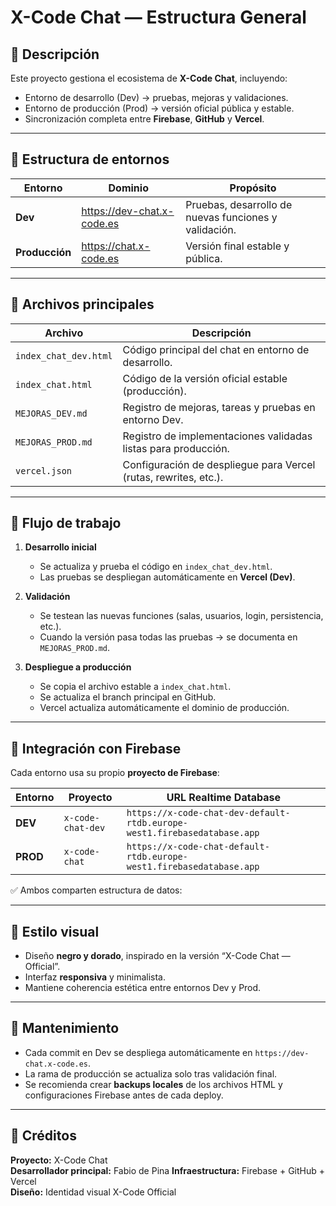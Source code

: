 #  X-Code Chat — Estructura General

## 📌 Descripción  
Este proyecto gestiona el ecosistema de **X-Code Chat**, incluyendo:
- Entorno de desarrollo (Dev) → pruebas, mejoras y validaciones.  
- Entorno de producción (Prod) → versión oficial pública y estable.  
- Sincronización completa entre **Firebase**, **GitHub** y **Vercel**.

---

## 🔹 Estructura de entornos

| Entorno | Dominio | Propósito |
|----------|----------|-----------|
| **Dev** | https://dev-chat.x-code.es | Pruebas, desarrollo de nuevas funciones y validación. |
| **Producción** | https://chat.x-code.es | Versión final estable y pública. |

---

## 🔹 Archivos principales

| Archivo | Descripción |
|----------|--------------|
| `index_chat_dev.html` | Código principal del chat en entorno de desarrollo. |
| `index_chat.html` | Código de la versión oficial estable (producción). |
| `MEJORAS_DEV.md` | Registro de mejoras, tareas y pruebas en entorno Dev. |
| `MEJORAS_PROD.md` | Registro de implementaciones validadas listas para producción. |
| `vercel.json` | Configuración de despliegue para Vercel (rutas, rewrites, etc.). |

---

## 🔹 Flujo de trabajo

1. **Desarrollo inicial**
   - Se actualiza y prueba el código en `index_chat_dev.html`.
   - Las pruebas se despliegan automáticamente en **Vercel (Dev)**.

2. **Validación**
   - Se testean las nuevas funciones (salas, usuarios, login, persistencia, etc.).
   - Cuando la versión pasa todas las pruebas → se documenta en `MEJORAS_PROD.md`.

3. **Despliegue a producción**
   - Se copia el archivo estable a `index_chat.html`.
   - Se actualiza el branch principal en GitHub.
   - Vercel actualiza automáticamente el dominio de producción.

---

## 🔹 Integración con Firebase

Cada entorno usa su propio **proyecto de Firebase**:

| Entorno | Proyecto | URL Realtime Database |
|----------|-----------|------------------------|
| **DEV** | `x-code-chat-dev` | `https://x-code-chat-dev-default-rtdb.europe-west1.firebasedatabase.app` |
| **PROD** | `x-code-chat` | `https://x-code-chat-default-rtdb.europe-west1.firebasedatabase.app` |

✅ Ambos comparten estructura de datos:

---

## 🔹 Estilo visual
- Diseño **negro y dorado**, inspirado en la versión “X-Code Chat — Official”.  
- Interfaz **responsiva** y minimalista.  
- Mantiene coherencia estética entre entornos Dev y Prod.

---

## 🔹 Mantenimiento
- Cada commit en Dev se despliega automáticamente en `https://dev-chat.x-code.es`.
- La rama de producción se actualiza solo tras validación final.
- Se recomienda crear **backups locales** de los archivos HTML y configuraciones Firebase antes de cada deploy.

---

## 🔹 Créditos
**Proyecto:** X-Code Chat  
**Desarrollador principal:** Fabio de Pina
**Infraestructura:** Firebase + GitHub + Vercel  
**Diseño:** Identidad visual X-Code Official  

